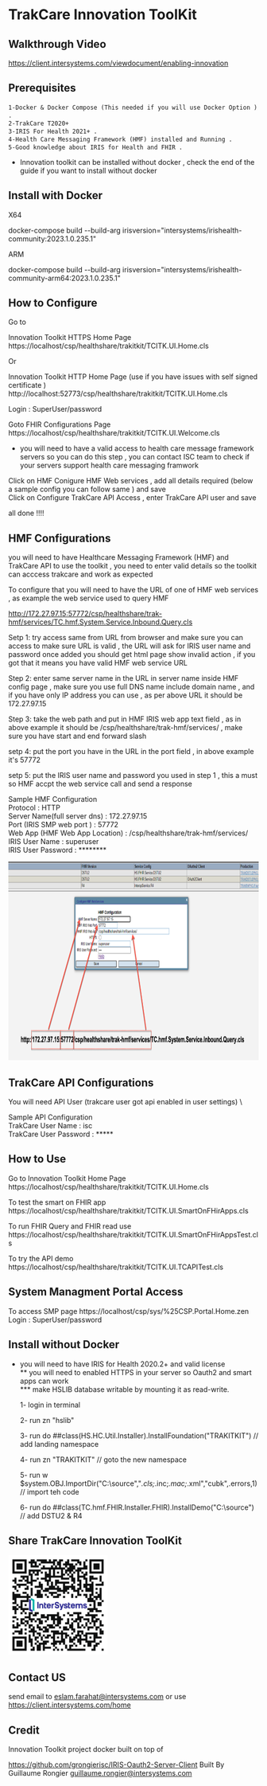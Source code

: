 # TrakCare Innovation ToolKit

## Walkthrough Video

https://client.intersystems.com/viewdocument/enabling-innovation


## Prerequisites

	1-Docker & Docker Compose (This needed if you will use Docker Option ) .
	2-TrakCare T2020+
	3-IRIS For Health 2021+ .
	4-Health Care Messaging Framework (HMF) installed and Running .
	5-Good knowledge about IRIS for Health and FHIR .

* Innovation toolkit can be installed without docker , check the end of the guide if you want to install without docker

## Install with Docker


X64

docker-compose build --build-arg irisversion="intersystems/irishealth-community:2023.1.0.235.1"

ARM

docker-compose build --build-arg irisversion="intersystems/irishealth-community-arm64:2023.1.0.235.1"




## How to Configure

Go to

Innovation Toolkit HTTPS Home Page\
https://localhost/csp/healthshare/trakitkit/TCITK.UI.Home.cls

Or

Innovation Toolkit HTTP Home Page (use if you have issues with self signed certificate )\
http://localhost:52773/csp/healthshare/trakitkit/TCITK.UI.Home.cls

Login : SuperUser/password

Goto FHIR Configurations Page \
https://localhost/csp/healthshare/trakitkit/TCITK.UI.Welcome.cls

* you will need to have a valid access to health care message framework servers so you can do this step , you can contact ISC team to check if your servers support health care messaging framwork

Click on HMF Conigure HMF Web services , add all details required (below a sample config you can follow same ) and save \
Click on Configure TrakCare API Access , enter TrakCare API user and save

all done !!!!

## HMF Configurations

you will need to have Healthcare Messaging Framework (HMF) and TrakCare API to use the toolkit  , you need to enter valid details so the toolkit can acccess trakcare and work as expected

To configure that you will need to have the URL of one of HMF web services , as example the web service used to query HMF

http://172.27.97.15:57772/csp/healthshare/trak-hmf/services/TC.hmf.System.Service.Inbound.Query.cls

Setp 1: try access same from URL from browser and make sure you can access to make sure URL is valid , the URL will ask for IRIS user name and password once added you should get html page show invalid action , if you got that it means you have valid HMF web service URL

Step 2: enter same server name in the URL in server name inside HMF config page , make sure you use full DNS name include domain name , and if you have only IP address you can use , as per above URL it should be 172.27.97.15

Step 3: take the web path and put in HMF IRIS web app text field , as in above example it should be /csp/healthshare/trak-hmf/services/ , make sure you have start and end forward slash

setp 4: put the port you have in the URL in the port field , in above example it's 57772

setp 5: put the IRIS user name and password you used in step 1 , this a must so HMF accpt the web service call and send a response


Sample HMF Configuration \
	Protocol			: HTTP \
	Server Name(full server dns)	: 172.27.97.15 \
	Port 	(IRIS SMP web port )	: 57772 \
	Web App  (HMF Web App Location)	: /csp/healthshare/trak-hmf/services/ \
	IRIS User Name 			: superuser \
	IRIS User Password		: ********



<img src="https://github.com/intersystems/TrakCare-Innovation-ToolKit/blob/main/images/HMFConfig.png" alt="drawing" style="width:700px;height:400px"/>

## TrakCare API Configurations

You will need API User  (trakcare user got api enabled in user settings) \

Sample API Configuration \
	TrakCare User Name 	: isc \
	TrakCare User Password	: *****




## How to Use

Go to Innovation Toolkit Home Page\
https://localhost/csp/healthshare/trakitkit/TCITK.UI.Home.cls 

To test the smart on FHIR app
https://localhost/csp/healthshare/trakitkit/TCITK.UI.SmartOnFHirApps.cls

To run FHIR Query and FHIR read use
https://localhost/csp/healthshare/trakitkit/TCITK.UI.SmartOnFHirAppsTest.cls

To try the API demo
https://localhost/csp/healthshare/trakitkit/TCITK.UI.TCAPITest.cls


## System Managment Portal Access

To access SMP page
https://localhost/csp/sys/%25CSP.Portal.Home.zen
Login : SuperUser/password


## Install without Docker

* you will need to have IRIS for Health 2020.2+ and valid license \
** you will need to enabled HTTPS in your server so Oauth2 and smart apps can work \
*** make HSLIB database writable by mounting it as read-write.

    1- login in terminal

    2- run zn "hslib"

    3- run do ##class(HS.HC.Util.Installer).InstallFoundation("TRAKITKIT") // add landing namespace

    4- run zn "TRAKITKIT"   // goto the new namespace

    5- run w $system.OBJ.ImportDir("C:\source\","*.cls;*.inc;*.mac;*.xml","cubk",.errors,1) // import teh code

    6- run do ##class(TC.hmf.FHIR.Installer.FHIR).InstallDemo("C:\source\") // add DSTU2 & R4



## Share TrakCare Innovation ToolKit

<img src="https://github.com/intersystems/TrakCare-Innovation-ToolKit/blob/main/images/repo-qr-code.png" alt="drawing" style="width:200px;height:200px"/>

## Contact US

send email to eslam.farahat@intersystems.com or use https://client.intersystems.com/home


## Credit


Innovation Toolkit project docker built on top of

https://github.com/grongierisc/IRIS-Oauth2-Server-Client
Built By Guillaume Rongier guillaume.rongier@intersystems.com
